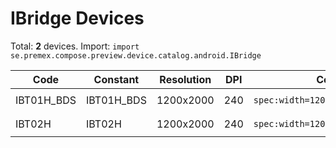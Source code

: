 # IBridge Devices

Total: **2** devices. Import: `import se.premex.compose.preview.device.catalog.android.IBridge`

| Code | Constant | Resolution | DPI | Compose Spec | Preview Usage |
|------|----------|------------|-----|-------------|---------------|
| IBT01H_BDS | IBT01H_BDS | 1200x2000 | 240 | `spec:width=1200px,height=2000px,dpi=240` | `@Preview(device = IBridge.IBT01H_BDS)` |
| IBT02H | IBT02H | 1200x2000 | 240 | `spec:width=1200px,height=2000px,dpi=240` | `@Preview(device = IBridge.IBT02H)` |

<!-- Generated automatically. Do not edit manually. -->
